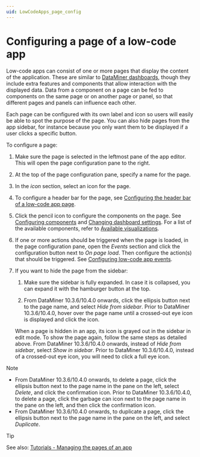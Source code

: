 ```yaml
---
uid: LowCodeApps_page_config
---
```


# Configuring a page of a low-code app

Low-code apps can consist of one or more pages that display the content of the application. These are similar to [DataMiner dashboards](xref:newR_D), though they include extra features and components that allow interaction with the displayed data. Data from a component on a page can be fed to components on the same page or on another page or panel, so that different pages and panels can influence each other.

Each page can be configured with its own label and icon so users will easily be able to spot the purpose of the page. You can also hide pages from the app sidebar, for instance because you only want them to be displayed if a user clicks a specific button.

To configure a page:

1. Make sure the page is selected in the leftmost pane of the app editor. This will open the page configuration pane to the right.

1. At the top of the page configuration pane, specify a name for the page.

1. In the *icon* section, select an icon for the page.

1. To configure a header bar for the page, see [Configuring the header bar of a low-code app page](xref:LowCodeApps_header_config).

1. Click the pencil icon to configure the components on the page. See [Configuring components](xref:Configuring_components) and [Changing dashboard settings](xref:Changing_dashboard_settings). For a list of the available components, refer to [Available visualizations](xref:Available_visualizations).

1. If one or more actions should be triggered when the page is loaded, in the page configuration pane, open the *Events* section and click the configuration button next to *On page load*. Then configure the action(s) that should be triggered. See [Configuring low-code app events](xref:LowCodeApps_event_config).

1. If you want to hide the page from the sidebar:

   1. Make sure the sidebar is fully expanded. In case it is collapsed, you can expand it with the hamburger button at the top.

   1. From DataMiner 10.3.6/10.4.0 onwards, click the ellipsis button next to the page name, and select *Hide from sidebar*.<!-- RN 36097 --> Prior to DataMiner 10.3.6/10.4.0, hover over the page name until a crossed-out eye icon is displayed and click the icon.

   When a page is hidden in an app, its icon is grayed out in the sidebar in edit mode. To show the page again, follow the same steps as detailed above. From DataMiner 10.3.6/10.4.0 onwards, instead of *Hide from sidebar*, select *Show in sidebar*.<!-- RN 36097 --> Prior to DataMiner 10.3.6/10.4.0, instead of a crossed-out eye icon, you will need to click a full eye icon.

> [!NOTE]
>
> - From DataMiner 10.3.6/10.4.0 onwards, to delete a page, click the ellipsis button next to the page name in the pane on the left, select *Delete*, and click the confirmation icon.<!-- RN 36097 --> Prior to DataMiner 10.3.6/10.4.0, to delete a page, click the garbage can icon next to the page name in the pane on the left, and then click the confirmation icon.
> - From DataMiner 10.3.6/10.4.0 onwards, to duplicate a page, click the ellipsis button next to the page name in the pane on the left, and select *Duplicate*. <!-- RN 36097 -->

> [!TIP]
> See also: [Tutorials - Managing the pages of an app](xref:Tutorial_Apps_Managing_Pages)
